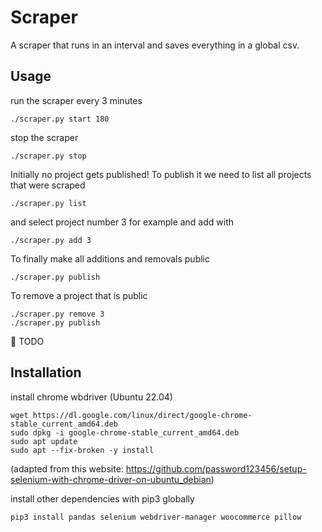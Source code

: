 # Scraper

A scraper that runs in an interval and saves everything in a global csv.

## Usage
run the scraper every 3 minutes
```console
./scraper.py start 180
```
stop the scraper
```console
./scraper.py stop
```
Initially no project gets published! To publish it we need to list all projects that were scraped
```console
./scraper.py list
```
and select project number 3 for example and add with 
```console
./scraper.py add 3
```
To finally make all additions and removals public
```console
./scraper.py publish
```
To remove a project that is public
```console
./scraper.py remove 3
./scraper.py publish
```
🚧 TODO

## Installation

install chrome wbdriver (Ubuntu 22.04)
```shell
wget https://dl.google.com/linux/direct/google-chrome-stable_current_amd64.deb
sudo dpkg -i google-chrome-stable_current_amd64.deb
sudo apt update
sudo apt --fix-broken -y install
```
(adapted from this website: https://github.com/password123456/setup-selenium-with-chrome-driver-on-ubuntu_debian)

install other dependencies with pip3 globally
```shell
pip3 install pandas selenium webdriver-manager woocommerce pillow
```

